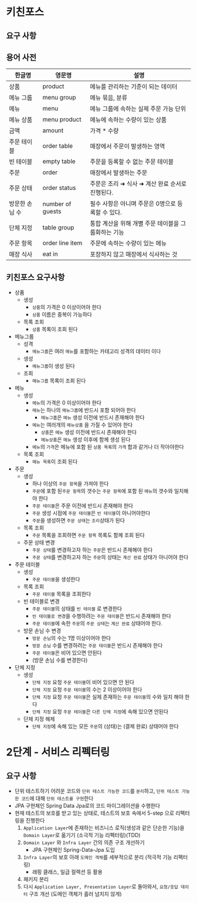 # 키친포스

## 요구 사항

## 용어 사전

| 한글명 | 영문명 | 설명 |
| --- | --- | --- |
| 상품 | product | 메뉴를 관리하는 기준이 되는 데이터 |
| 메뉴 그룹 | menu group | 메뉴 묶음, 분류 |
| 메뉴 | menu | 메뉴 그룹에 속하는 실제 주문 가능 단위 |
| 메뉴 상품 | menu product | 메뉴에 속하는 수량이 있는 상품 |
| 금액 | amount | 가격 * 수량 |
| 주문 테이블 | order table | 매장에서 주문이 발생하는 영역 |
| 빈 테이블 | empty table | 주문을 등록할 수 없는 주문 테이블 |
| 주문 | order | 매장에서 발생하는 주문 |
| 주문 상태 | order status | 주문은 조리 ➜ 식사 ➜ 계산 완료 순서로 진행된다. |
| 방문한 손님 수 | number of guests | 필수 사항은 아니며 주문은 0명으로 등록할 수 있다. |
| 단체 지정 | table group | 통합 계산을 위해 개별 주문 테이블을 그룹화하는 기능 |
| 주문 항목 | order line item | 주문에 속하는 수량이 있는 메뉴 |
| 매장 식사 | eat in | 포장하지 않고 매장에서 식사하는 것 |

## 키친포스 요구사항

* 상품
    * 생성
        * `상품`의 가격은 0 이상이어야 한다
        * `상품` 이름은 중복이 가능하다
    * 목록 조회
        * `상품` 목록이 조회 된다
* 메뉴그룹
    * 성격
        * `메뉴그룹`은 여러 `메뉴`를 포함하는 카테고리 성격의 데이터 이다
    * 생성
        * `메뉴그룹`이 생성 된다
    * 조회
        * `메뉴그룹` 목록이 조회 된다
* 메뉴
    * 생성
        * `메뉴`의 가격은 0 이상이어야 한다
        * `메뉴`는 하나의 `메뉴그룹`에 반드시 포함 되어야 한다
            * `메뉴그룹`은 `메뉴` 생성 이전에 반드시 존재해야 한다
        * `메뉴`는 여러개의 `메뉴상품` 을 가질 수 있어야 한다
            * `상품`은 `메뉴` 생성 이전에 반드시 존재해야 한다
            * `메뉴상품`은 `메뉴` 생성 이후에 함께 생성 된다
        * `메뉴`의 `가격`은 메뉴에 포함 된 `상품 목록`의 `가격` 합과 같거나 더 작아야한다
    * 목록 조회
        * `메뉴 목록`이 조회 된다
* 주문
    * 생성
        * 하나 이상의 `주문 항목`을 가져야 한다
        * `주문`에 포함 된`주문 항목`의 갯수는 `주문 항목`에 포함 된 `메뉴`의 갯수와 일치해야 한다
        * `주문 테이블`은 주문 이전에 반드시 존재해야 한다
        * `주문` 생성 시점에 `주문 테이블`은 `빈 테이블`이 아니어야한다
        * `주문`을 생성하면 `주문 상태`는 `조리`상태가 된다
    * 목록 조회
        * `주문` 목록을 조회하면 `주문 항목` 목록도 함께 조회 된다
    * 주문 상태 변경
        * `주문 상태`를 변경하고자 하는 `주문`은 반드시 존재해야 한다
        * `주문 상태`를 변경하고자 하는 `주문`의 상태는 `계산 완료` 상태가 아니어야 한다
* 주문 테이블
    * 생성
        * `주문 테이블`을 생성한다
    * 목록 조회
        * `주문 테이블` 목록을 조회한다
    * 빈 테이블로 변경
        * `주문 테이블`의 상태를 `빈 테이블` 로 변경한다
        * `빈 테이블로 변경`을 수행하려는 `주문 테이블`은 반드시 존재해야 한다
        * `주문 테이블`에 속한 `주문`의 `주문 상태`는 `계산 완료` 상태어야 한다.
    * 방문 손님 수 변경
        * `방문 손님`의 수는 1명 이상이어야 한다
        * `방문 손님` 수를 변경하려는 `주문 테이블`은 반드시 존재해야 한다
        * `주문 테이블`은 비어 있으면 안된다
        * (방문 손님 수를 변경한다)
* 단체 지정
    * 생성
        * `단체 지정` 요청 `주문 테이블`이 비어 있으면 안 된다
        * `단체 지정` 요청 `주문 테이블`의 수는 2 이상이어야 한다
        * `단체 지정` 요청 `주문 테이블`은 실제 존재하는 `주문 테이블`의 수와 일치 해야 한다
        * `단체 지정` 요청 `주문 테이블`은 `다른 단체 지정`에 속해 있으면 안된다
    * 단체 지정 해제
        * `단체 지정`에 속해 있는 모든 `주문`의 (상태)는 (결제 완료) 상태어야 한다

# 2단계 - 서비스 리펙터링

## 요구 사항

* 단위 테스트하기 어려운 코드와 `단위 테스트 가능한 코드`를 `분리`하고, `단위 테스트 가능한 코드`에 대해 `단위 테스트를 구현`한다
* JPA 구현체인 Spring Data Jpa로의 코드 마이그레이션을 수행한다
* 현재 테스트의 보호를 받고 있는 상태로, 테스트의 보호 속에서 5-step 으로 리펙터링을 진행한다
    1. `Application Layer`에 존재하는 비즈니스 로직(생성과 같은 단순한 기능)을 `Domain Layer`로 옮기기 (소극적 기능 리펙터링)(TDD)
    2. `Domain Layer` 와 `Infra Layer` 간의 의존 구조 개선하기
        * JPA 구현체인 Spring-Data-Jpa 도입
    3. `Infra Layer`의 보호 아래 `도메인 객체`를 세부적으로 분리 (적극적 기능 리펙터링)
        * 래핑 클래스, 일급 컬렉션 등 활용
    4. 패키지 분리 
    5. 다시 `Application Layer, Presentation Layer`로 돌아와서, `요청/응답 데이터` 구조 개선 (도메인 객체가 흘러 넘치지 않게)

